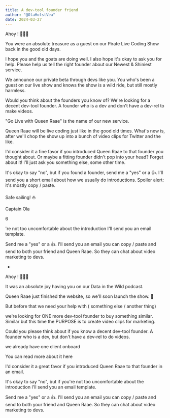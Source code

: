 ```yaml
---
title: A dev-tool founder friend
author: "@OlaHolstVea"
date: 2024-03-27
---
```



Ahoy  !
🥳🏴‍☠️

You were an absolute treasure as a guest on our Pirate Live Coding Show back in the good old days.

I hope you and the goats are doing well. I also hope it's okay to ask you for help. Please help us tell the right founder about our Newest & Shiniest service.

We announce our private beta through devs like you. You who's been a guest on our live show and knows the show is a wild ride, but still mostly harmless.

Would you think about the founders you know of? We're looking for a decent dev-tool founder. A founder who is a dev and don't have a dev-rel to make videos.

"Go Live with Queen Raae" is the name of our new service.

Queen Raae will be live coding just like in the good old times. What's new is, after we'll chop the show up into a bunch of video clips for Twitter and the like.

I'd consider it a fine favor if you introduced Queen Raae to that founder you thought about. Or maybe a fitting founder didn't pop into your head? Forget about it! I'll just ask you something else, some other time.


It's okay to say "no", but if you found a founder, send me a "yes" or a 👍. I'll send you a short email about how we usually do introductions. Spoiler alert: it's mostly copy / paste.

Safe sailing! ⛵

Captain Ola


6

're not too uncomfortable about the introduction I'll send you an email template.


Send me a "yes" or a 👍. I'll send you an email you can copy / paste and send to both your friend and Queen Raae. So they can chat about video marketing to devs.

-


Ahoy  !
🥳🏴‍☠️

It was an absolute joy having you on our Data in the Wild podcast.

Queen Raae just finished the website, so we'll soon launch the show. 🥳


But before that we need your help with ( something else / another thing)


we're looking for ONE more dev-tool founder to buy something similar. Similar but this time the PURPOSE is to create video clips for marketing.

Could you please think about if you know a decent dev-tool founder. A founder who is a dev, but don't have a dev-rel to do videos.

we already have one client onboard

You can read more about it here

I'd consider it a great favor if you introduced Queen Raae to that founder in an email.

It's okay to say "no", but if you're not too uncomfortable about the introduction I'll send you an email template.


Send me a "yes" or a 👍. I'll send you an email you can copy / paste and send to both your friend and Queen Raae. So they can chat about video marketing to devs.